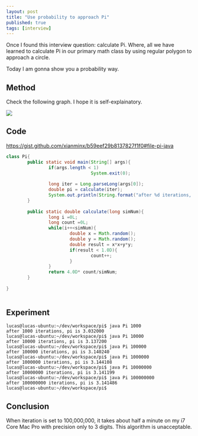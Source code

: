 ```yaml
---
layout: post
title: "Use probability to approach Pi"
published: true
tags: [interview]
---
```


Once I found this interview question: calculate Pi. 
Where, all we have learned to calculate Pi in our primary math class by using regular polygon to approach a circle. 

Today I am gonna show you a probability way. 

## Method
Check the following graph. I hope it is self-explainatory. 



<img src="https://docs.google.com/drawings/d/1m0kMxt0QRv5hsOLwGUqvUM0TbllT6sZcIfPpFEQpsso/pub?w=480&amp;h=360">

## Code
https://gist.github.com/xianminx/b59eef29b8137827f1f0#file-pi-java

```java
class Pi{ 
        public static void main(String[] args){
                if(args.length < 1)
                                System.exit(0);
 
                long iter = Long.parseLong(args[0]);
                double pi = calculate(iter);
                System.out.println(String.format("after %d iterations, pi is %f", iter, pi ));  
        }   
 
        public static double calculate(long simNum){
                long i =0L;
                long count =0L;
                while(i++<simNum){
                        double x = Math.random();
                        double y = Math.random();
                        double result = x*x+y*y;
                        if(result < 1.0D){
                                count++;
                        }   
                }   
                return 4.0D* count/simNum;
        }   
 
}
 
```

## Experiment
```
lucas@lucas-ubuntu:~/dev/workspace/pi$ java Pi 1000
after 1000 iterations, pi is 3.032000
lucas@lucas-ubuntu:~/dev/workspace/pi$ java Pi 10000
after 10000 iterations, pi is 3.137200
lucas@lucas-ubuntu:~/dev/workspace/pi$ java Pi 100000
after 100000 iterations, pi is 3.140240
lucas@lucas-ubuntu:~/dev/workspace/pi$ java Pi 1000000
after 1000000 iterations, pi is 3.144108
lucas@lucas-ubuntu:~/dev/workspace/pi$ java Pi 10000000
after 10000000 iterations, pi is 3.141199
lucas@lucas-ubuntu:~/dev/workspace/pi$ java Pi 100000000
after 100000000 iterations, pi is 3.141486
lucas@lucas-ubuntu:~/dev/workspace/pi$ 
```
## Conclusion 
When iteration is set to 100,000,000, it takes about half a minute on my i7 Core Mac Pro with precision only to 3 digits. This algorithm is unacceptable. 


